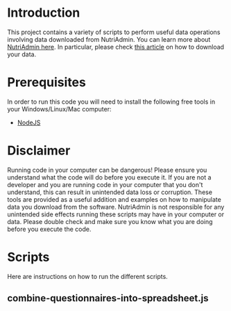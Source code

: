 # Introduction 
This project contains a variety of scripts to perform useful data operations involving data downloaded from NutriAdmin. You can learn more about [NutriAdmin here](https://nutriadmin.com).
In particular, please check [this article](https://nutriadmin.com/docs/how-to-download-all-of-your-client-data-in-bulk) on how to download your data.

# Prerequisites
In order to run this code you will need to install the following free tools in your Windows/Linux/Mac computer:
- [NodeJS](https://nodejs.org/)

# Disclaimer
Running code in your computer can be dangerous! Please ensure you understand what the code will do before you execute it. If you are not a developer and you are running code in your computer that you don't understand, this can result in unintended data loss or corruption.
These tools are provided as a useful addition and examples on how to manipulate data you download from the software.
NutriAdmin is not responsible for any unintended side effects running these scripts may have in your computer or data. Please double check and make sure you know what you are doing before you execute the code. 

# Scripts
Here are instructions on how to run the different scripts.

## combine-questionnaires-into-spreadsheet.js

